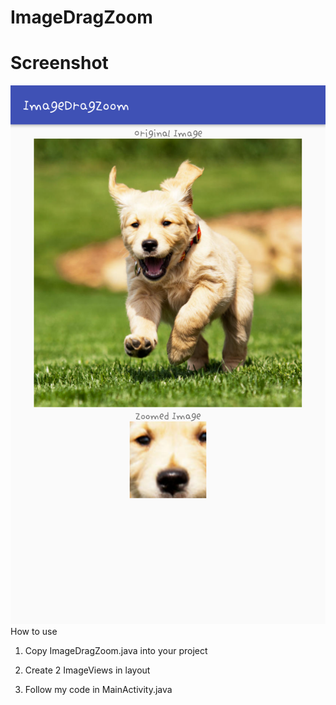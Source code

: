 # ImageDragZoom

# Screenshot
![Screenshot](Screenshot.png)
How to use

1. Copy ImageDragZoom.java into your project

2. Create 2 ImageViews in layout

3. Follow my code in MainActivity.java
